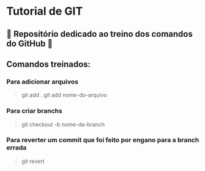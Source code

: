 # Tutorial de GIT
## 💫 Repositório dedicado ao treino dos comandos do GitHub 💫

## Comandos treinados:

### Para adicionar arquivos
> git add .
> git add nome-do-arquivo

### Para criar branchs
> git checkout -b nome-da-branch

### Para reverter um commit que foi feito por engano para a branch errada 
> git revert
